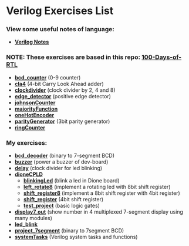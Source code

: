 # Verilog Exercises List

### View some useful notes of language:

- [**Verilog Notes**](/verilog/verilogNotes.md)

### NOTE: These exercises are based in this repo: [100-Days-of-RTL](https://github.com/Ummidichandrika/100-Days-of-RTL)

- [**bcd_counter**](/verilog/rtl-100-days/bcd_counter/) (0-9 counter)
- [**cla4**](/verilog/rtl-100-days/cla4/) (4-bit Carry Look Ahead adder)
- [**clockdivider**](/verilog/rtl-100-days/clockdivider/) (clock divider by 2, 4 and 8)
- [**edge_detector**](/verilog/rtl-100-days/edge_detector/) (positive edge detector)
- [**johnsonCounter**](/verilog/rtl-100-days/johnsonCounter/)
- [**majorityFunction**](/verilog/rtl-100-days/majorityFunction/)
- [**oneHotEncoder**](/verilog/rtl-100-days/oneHotEncoder/)
- [**parityGenerator**](/verilog/rtl-100-days/parityGenerator/) (3bit parity generator)
- [**ringCounter**](/verilog/rtl-100-days/ringCounter/)


### My exercises:

- [**bcd_decoder**](/verilog/bcd_decoder/) (binary to 7-segment BCD)
- [**buzzer**](/verilog/buzzer/) (power a buzzer of dev-board)
- [**delay**](/verilog/delay/) (clock divider for led blinking)
- [**dioneCPLD**](/verilog/dioneCPLD/)
    - [**blinkingLed**](/verilog/dioneCPLD/blinkingLed/) (blink a led in Dione board)
    - [**left_rotate8**](/verilog/dioneCPLD/left_rotate8/) (implement a rotating led with 8bit shift register)
    - [**shift_register8**](/verilog/dioneCPLD/shif_register8/) (implement a 8bit shift register with 4bit register)
    - [**shift_register**](/verilog/dioneCPLD/shift_register/) (4bit shift register)
    - [**test_project**](/verilog/dioneCPLD/testProject/) (basic logic gates)
- [**display7_out**](/verilog/display7_out/) (show number in 4 multiplexed 7-segment display using many modules)
- [**led_blink**](/verilog/led_blink/)
- [**project_7segment**](/verilog/project_7segment/) (binary to 7segment BCD)
- [**systemTasks**](/verilog/systemTasks/) (Verilog system tasks and functions)
